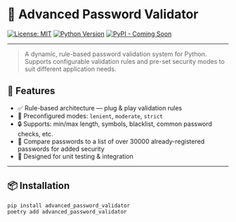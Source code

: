 # 🔐 Advanced Password Validator


[![License: MIT](https://img.shields.io/badge/License-MIT-green.svg)](LICENSE)
[![Python Version](https://img.shields.io/badge/python-3.8%2B-blue.svg)](https://www.python.org/downloads/)
[![PyPI - Coming Soon](https://img.shields.io/badge/PyPI-coming--soon-yellow)](https://pypi.org/)

---

> A dynamic, rule-based password validation system for Python. Supports configurable validation rules and pre-set security modes to suit different application needs.

## 🚀 Features

- ✅ Rule-based architecture — plug & play validation rules
- 🔁 Preconfigured modes: `lenient`, `moderate`, `strict`
- 🔒 Supports: min/max length, symbols, blacklist, common password checks, etc.
- 📂 Compare passwords to a list of over 30000 already-registered passwords for added security
- 🧪 Designed for unit testing & integration

---

## 📦 Installation

```bash
pip install advanced_password_validator
poetry add advanced_password_validator